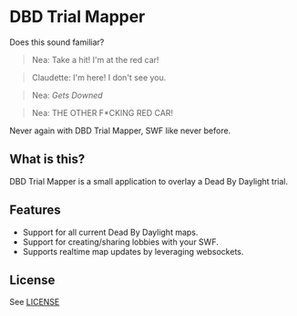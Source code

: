 # DBD Trial Mapper

Does this sound familiar?

> Nea: Take a hit! I'm at the red car!

> Claudette: I'm here! I don't see you.

> Nea: *Gets Downed*

> Nea: THE OTHER F*CKING RED CAR!

Never again with DBD Trial Mapper, SWF like never before.

## What is this?

DBD Trial Mapper is a small application to overlay a Dead By Daylight trial.

## Features

- Support for all current Dead By Daylight maps.
- Support for creating/sharing lobbies with your SWF.
- Supports realtime map updates by leveraging websockets.

## License

See [LICENSE](LICENSE)